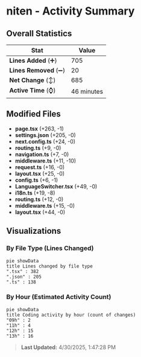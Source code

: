 # niten - Activity Summary 

## Overall Statistics

| Stat                   | Value                                                             |
| ---------------------- | ----------------------------------------------------------------- |
| **Lines Added** (➕)   | 705                                          |
| **Lines Removed** (➖) | 20                                        |
| **Net Change** (↕)    | 685                |
| **Active Time** (⌚)   | 46 minutes |


## Modified Files
- **page.tsx** (+263, -1)
- **settings.json** (+205, -0)
- **next.config.ts** (+24, -0)
- **routing.ts** (+9, -0)
- **navigation.ts** (+7, -0)
- **middleware.ts** (+11, -10)
- **request.ts** (+16, -0)
- **layout.tsx** (+25, -0)
- **config.ts** (+6, -1)
- **LanguageSwitcher.tsx** (+49, -0)
- **i18n.ts** (+19, -8)
- **routing.ts** (+12, -0)
- **middleware.ts** (+15, -0)
- **layout.tsx** (+44, -0)

## Visualizations

### By File Type (Lines Changed)

```mermaid
pie showData
title Lines changed by file type
".tsx" : 382
".json" : 205
".ts" : 138
```

### By Hour (Estimated Activity Count)

```mermaid
pie showData
title Coding activity by hour (count of changes)
"09h" : 2
"11h" : 4
"12h" : 15
"13h" : 16
```


> **Last Updated:** 4/30/2025, 1:47:28 PM